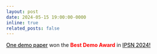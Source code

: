 ```yaml
---
layout: post
date: 2024-05-15 19:00:00-0000
inline: true
related_posts: false
---
```


<a href="https://dl.acm.org/doi/abs/10.1109/IPSN61024.2024.00029" style="font-weight: 500;">One demo paper</a> won the <span style="color: red; font-weight: bold;">Best Demo Award</span> in <a href="https://ipsn.acm.org/2024/index.html" style="font-weight: 500;">IPSN 2024!</a>
